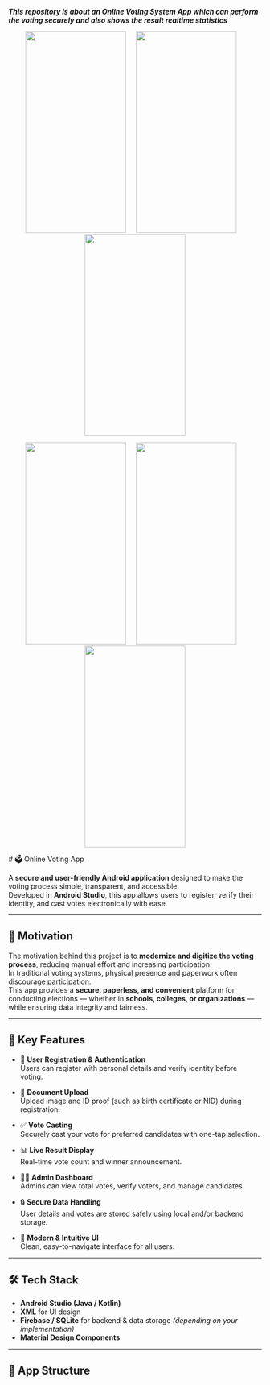 ***This repository is about an Online Voting System App which can perform the voting securely and also shows the result realtime statistics***

<p align="center">
  <img src="https://github.com/user-attachments/assets/4c1690d5-6d4c-4b93-9d21-198e0b656f48" width="200" height="400"/> &nbsp;&nbsp;&nbsp;
  <img src="https://github.com/user-attachments/assets/0291656a-cbab-4fbc-9609-c2a149035cfb" width="200" height="400"/> &nbsp;&nbsp;&nbsp;
  <img src="https://github.com/user-attachments/assets/7baf6fde-72fa-4b15-82cb-f5104b1d9918" width="200" height="400"/>
</p>

<p align="center">
  <img src="https://github.com/user-attachments/assets/8186e3be-4e72-4e9e-abc2-f682dcc2013c" width="200" height="400"/> &nbsp;&nbsp;&nbsp;
  <img src="https://github.com/user-attachments/assets/3209a03f-42f4-47c4-b5fc-09b7e248b81d" width="200" height="400"/> &nbsp;&nbsp;&nbsp;
  <img src="https://github.com/user-attachments/assets/ce14b2ff-72ed-4d4f-b70f-3cb2ce44142b" width="200" height="400"/>
</p>
# 🗳️ Online Voting App

A **secure and user-friendly Android application** designed to make the voting process simple, transparent, and accessible.  
Developed in **Android Studio**, this app allows users to register, verify their identity, and cast votes electronically with ease.

---

## 🚀 Motivation

The motivation behind this project is to **modernize and digitize the voting process**, reducing manual effort and increasing participation.  
In traditional voting systems, physical presence and paperwork often discourage participation.  
This app provides a **secure, paperless, and convenient** platform for conducting elections — whether in **schools, colleges, or organizations** — while ensuring data integrity and fairness.

---

## 🧠 Key Features

- 🧾 **User Registration & Authentication**  
  Users can register with personal details and verify identity before voting.

- 🪪 **Document Upload**  
  Upload image and ID proof (such as birth certificate or NID) during registration.

- ✅ **Vote Casting**  
  Securely cast your vote for preferred candidates with one-tap selection.

- 📊 **Live Result Display**  
  Real-time vote count and winner announcement.

- 🧑‍💼 **Admin Dashboard**  
  Admins can view total votes, verify voters, and manage candidates.

- 🔒 **Secure Data Handling**  
  User details and votes are stored safely using local and/or backend storage.

- 📱 **Modern & Intuitive UI**  
  Clean, easy-to-navigate interface for all users.

---

## 🛠️ Tech Stack

- **Android Studio (Java / Kotlin)**
- **XML** for UI design
- **Firebase / SQLite** for backend & data storage *(depending on your implementation)*
- **Material Design Components**

---

## 🧩 App Structure

